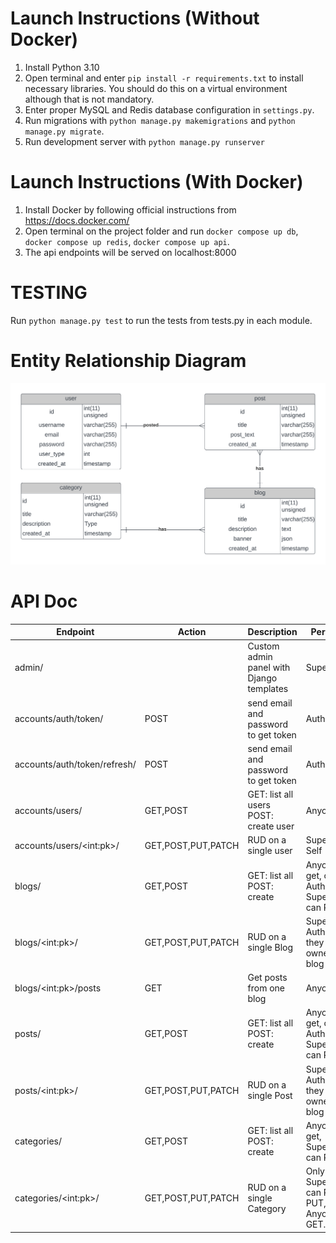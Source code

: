 # Launch Instructions (Without Docker)

1. Install Python 3.10
2. Open terminal and enter `pip install -r requirements.txt` to install necessary libraries. You should do this on a virtual environment although that is not mandatory.
3. Enter proper MySQL and Redis database configuration in `settings.py`.
4. Run migrations with `python manage.py makemigrations` and `python manage.py migrate`.
5. Run development server with `python manage.py runserver`



# Launch Instructions (With Docker)

1. Install Docker by following official instructions from https://docs.docker.com/
2. Open terminal on the project folder and run `docker compose up db`, `docker compose up redis`, `docker compose up api`.
3. The api endpoints will be served on localhost:8000



# **TESTING**

Run `python manage.py test` to run the tests from tests.py in each module.



# Entity Relationship Diagram

![alt text](ERD.png "ERD")

# API Doc

| Endpoint                     | Action             | Description                              | Permission                                             |
| ---------------------------- | ------------------ | ---------------------------------------- | ------------------------------------------------------ |
| admin/                       |                    | Custom admin panel with Django templates | Superuser                                              |
| accounts/auth/token/         | POST               | send email and password to get token     | Authenticated                                          |
| accounts/auth/token/refresh/ | POST               | send email and password to get token     | Authenticated                                          |
| accounts/users/              | GET,POST           | GET: list all users POST: create user    | Anyone                                                 |
| accounts/users/\<int:pk>/    | GET,POST,PUT,PATCH | RUD on a single user                     | Superuser or Self                                      |
| blogs/                       | GET,POST           | GET: list all POST: create               | Anyone can get, only Author and Superuser can POST     |
| blogs/\<int:pk>/             | GET,POST,PUT,PATCH | RUD on a single Blog                     | Superuser or Authors if they are the owner of the blog |
| blogs/\<int:pk>/posts        | GET                | Get posts from one blog                  | Anyone                                                 |
| posts/                       | GET,POST           | GET: list all POST: create               | Anyone can get, only Author and Superuser can POST     |
| posts/\<int:pk>/             | GET,POST,PUT,PATCH | RUD on a single Post                     | Superuser or Authors if they are the owner of the blog |
| categories/                  | GET,POST           | GET: list all POST: create               | Anyone can get, Superuser can POST                     |
| categories/\<int:pk>/        | GET,POST,PUT,PATCH | RUD on a single Category                 | Only Superuser can POST, PUT, PATCH. Anyone can GET.   |
